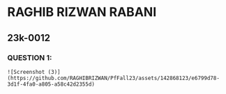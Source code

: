 # RAGHIB RIZWAN RABANI
## 23k-0012

### QUESTION 1:

````
![Screenshot (3)](https://github.com/RAGHIBRIZWAN/PfFall23/assets/142868123/e6799d78-3d1f-4fa0-a805-a58c42d2355d)

````

